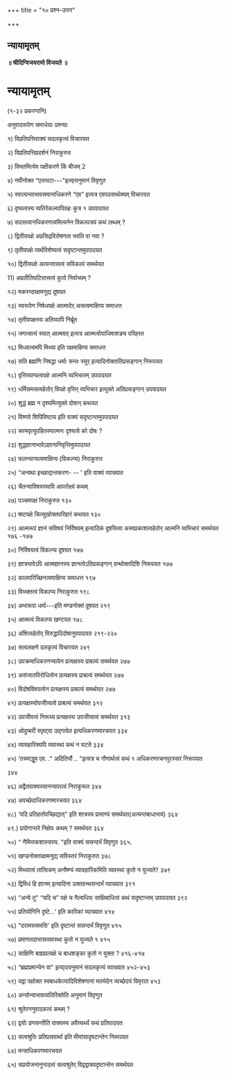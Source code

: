 +++
title = "१० प्रश्न-उत्तर"

+++


## न्यायामृतम्‌

**॥ श्रीदिग्विजयरामो विजयते ॥**

# न्यायामृतम्‌

(१-३२ प्रकरणानि)

अनुवादरूपेण समाधेयाः प्रश्न्याः

१) विप्रतिपत्तिवाक्यं सदलकृत्यं विचारयत

२) विप्रतिपत्तिप्रदर्शनं निराकुरुत

३) विमतमित्येव पक्षीकरणे किं बीजम्‌ 2

४) नवीनोक्त “एतत्पटा---"इत्या्यनुमानं विवृणुत

५) स्वात्यन्ताभावसमानाधिकरणे “एव” इत्यत्र एवपदसार्थक्यम्‌ विचारयत

६) दृष्यत्वस्य व्यतिरेकल्यापिग्रहः कुत्र १ उपपादयत

७) सदसत्वानधिकरणत्वमित्यनेन विकल्पत्रयं कथं लब्धम्‌ ?

८) द्वितीयपक्षे अप्रसिद्रविरोषणता भवति वा नवा ?

९) तृतीयपक्षे व्यर्थविशेष्यत्वं सदृष्टान्तमुपपादयत

१०) द्वितीयपक्षे अत्यन्तासत्वं सविकल्पं समर्थयत

11\) अप्रतीतिघटितासत्वं कुतो निर्वाच्यम्‌ ?

१२) मकरन्दपक्षमनूद्य दूषयत

१३) स्वरूपेण निषेधपक्षे आत्मादेर् असत्वमाक्षिप्य समाधत्त

१४) तृतीयपक्षस्य अतिव्यापि निर्ब्रूत

१५) जगत्सत्यं स्यात्‌ आत्मवत्‌ इत्यत्र आत्मत्वोपाधिमाशङ्य परिहरत

१६) मिध्यात्वमपि मिथ्या इति पक्षमाक्षिप्य समाधत्त

१७) सति ब्रह्मणि निषद्धा धर्माः सन्तः स्युर् इत्यादिनोक्तातिप्रसङ्गान्‌ निरूपयत

१८) वृत्तिव्याप्यत्वपक्षे आत्मनि व्यभिचारम् उपपादयत

१९) धर्मिसमसत्वहेतोर् विपक्षे वृत्तिर् व्यभिचार इत्युक्ते अतिप्रसङ्गान्‌ उपपादयत

२०) शुद्धं ब्रह्म न दृश्यमित्युक्ते दोषान्‌ कथयत

२१) विष्णवे शिपिविष्टाय इति वाक्यं सदृष्टान्तमुपपादयत

२२) चरमवृत्युपहितस्यात्मनः दृश्यत्वे को दोषः ?

२३) शुद्धज्ञानाभावेऽज्ञानानिवृत्तिमुपपादयत

२४) फलन्याप्यत्वमाक्षिप्य (विकल्प्य) निराकुरुत

२५) “अन्यथा इच्छाद्यन्तकरण- -- ' इति वाक्यं व्याख्यात

२६) चैतन्याविषयस्यापि आपरोक्ष्यं कथम्‌

२७) पञ्चमपक्षं निराकुरुत १३०

२८) षष्टपक्षे चित्सुखोक्तपरिहारं कथयत १३०

२९) आत्मरूपं ज्ञानं सविषयं निर्विषयम् इत्यादिकं दूषयित्वा अस्वप्रकाशत्वहेतोर् आत्मनि व्यभिचारं समर्थयत १७६ -१७७

३०) निर्विषयत्वं विकल्प्य दूषयत १७७

३९) ज्ञात्रभावेऽपि आत्मज्ञानस्य ज्ञानत्वेऽतिप्रसङ्गान्‌ ग्रन्थोक्तदिशि निरूपयत १७७

३२) कालपरिच्छिनत्वमाक्षिप्य समाधत्त १९७

३३) विभक्तत्वं विकल्प्य निराकुरुत १९८

३४) अभारूपा धर्मा---इति मण्डनोक्तं दूषयत २१९

३५) आत्मत्वं विकल्प्य खण्टयत १७८

३६) अंशित्वहेतोर् विरुद्धादिदोषानुपपादयत २१९-२२०

३७) सत्वलक्षणे दलकृत्यं विचारयत २४९

३८) उपक्रमाधिकरणन्यायेन प्रत्यक्षस्य प्राबल्यं समर्थयत २७७

३९) असंजातविरोधित्वेन प्रत्यक्षस्य प्राबल्यं समर्थयत २७७

४०) विदोषविषयत्वेन प्रत्यक्षस्य प्राबल्यं समर्थयत २७७

४१) प्रत्यक्षस्योपजीव्यत्वे प्राबल्यं समर्थयत ३१२

४२) उपजीवत्वं निरूच्य प्रत्यक्षस्य उपजीव्यत्वं समर्थयत ३१३

४३) ओदुम्बरीं स्पृष्ट्वा उद्गायेत इत्यधिकरणमारचयत ३३४

४४) व्यावहारिक्यपि व्यवस्था कथं न घटते ३३४

४५) ‘तस्माद्धूम एव. ." अदितिर्यौ .. "इत्यत्र च गौणार्थत्वं कथं १ अधिकरणरचनपुरस्सरं निरूपयत

३४४

४६) अद्वैतवाक्यस्यानन्यपरत्वं निराकुरूत ३४४

४७) अपच्छेदाधिकरणमारचयत ३६४

४८) ‘यदि प्रतिहर्तापच्छिद्यात्‌" इति शात्रस्य प्रामाण्यं समर्थयत(अत्यन्तबाधाभावं) ३६४

४९.) प्रयोगान्तरे निक्षेपः कथम्‌ ? समर्थयत ३६४

५०) “ नैमित्तकशास्त्रस्य. "इति वाक्यं ससन्दर्भं विवृणुत ३६५.

५१) खण्डनोक्तपक्षमनूद्य सविस्तरं निराकुरुत ३७८

५२) मिथ्यात्वं तात्विकम् अनौष्ण्यं व्यावहारिकमिति व्यवस्था कुतो न युज्यते? ३७९

५३) द्विविधं हि ज्ञानम् इत्यादिना उक्तग्रन्थसन्दर्भं व्याख्यात ३९१

५४) “अन्ये तु" “यदि च” पक्षे च नैल्यधियः साक्षिबाधित्वं कथं सदृष्टान्तम् उपपादयत ३९२

५५) प्रतियोगिनि दृष्टे...’ इति कारिकां व्याख्यात ४१४

५६) “दरामस्त्वमसि' इति दृष्टान्तं ससन्दर्भं विवृणुत ४१५

५७) प्रमाणतदाभासव्यवस्था कुतो न युज्यते १ ४१५

५८) साक्षिणि बाह्यप्रत्यक्षे च बाधशङ्का कुतो न युक्ता ? ४१६-४१७

५८) “ब्रह्मप्रमान्येन वा" इत्या्दयनुमानं सदलकृत्यं व्याख्यात ४५२-४५३

५९) यद्वा पक्षोक्त स्वबाधकेत्यादिविशेषणानां मतभेदेन व्यच्छेदयं विमृरात ४५३

६०) अन्योन्याभावव्यतिरिक्तेति अनुमानं विवृणुत

६१) श्रुतेरननुवादकत्वं कथम्‌ ?

६२) द्वयोः प्रणयन्तीति वाक्यस्य अवैय्यर्थ्यं कथं प्रतिपादयत

६३) सत्वश्रुतिः प्रतिप्रसवार्था इति मीमांसादृषटान्तेन निरूपयत

६४) मन्त्राधिकरणमारचयत

६५) सप्रयोजनानुनादत्वं सत्वश्रुतेर् विद्वद्वाक्यदृष्टान्तेन समर्थयत

